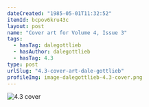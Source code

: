 ```yaml
---
dateCreated: "1985-05-01T11:32:52"
itemId: bcpov6kru43c
layout: post
name: "Cover art for Volume 4, Issue 3"
tags:
  - hasTag: dalegottlieb
  - hasAuthor: dalegottlieb
  - hasTag: 4.3
type: post
urlSlug: "4.3-cover-art-dale-gottlieb"
profileImg: image-dalegottlieb-4.3-cover.png
---
```


![4.3 cover](../images/image-dalegottlieb-4.3-cover.png)
















 





